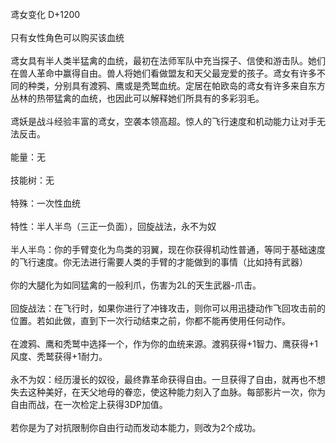 <title>鸢女变化</title>
<meta name="GENERATOR" content="WinCHM">
<meta http-equiv="Content-Type" content="text/html; charset=gb2312">
<br>鸢女变化  D+1200
<br>
<br>只有女性角色可以购买该血统
<br>
<br>鸢女具有半人类半猛禽的血统，最初在法师军队中充当探子、信使和游击队。她们在兽人革命中赢得自由。兽人将她们看做盟友和天父最宠爱的孩子。鸢女有许多不同的种类，分别具有渡鸦、鹰或是秃鹫血统。定居在帕欧岛的鸢女有许多来自东方丛林的热带猛禽的血统，也因此可以解释她们所具有的多彩羽毛。
<br>
<br>鸢妖是战斗经验丰富的鸢女，空袭本领高超。惊人的飞行速度和机动能力让对手无法反击。
<br>
<br>能量：无
<br>
<br>技能树：无
<br>
<br>特殊：一次性血统
<br>
<br>特性：半人半鸟（三正一负面），回旋战法，永不为奴
<br>
<br>半人半鸟：你的手臂变化为鸟类的羽翼，现在你获得机动性普通，等同于基础速度的飞行速度。你无法进行需要人类的手臂的才能做到的事情（比如持有武器）
<br>
<br>你的大腿化为如同猛禽的一般利爪，伤害为2L的天生武器-爪击。
<br>
<br>回旋战法：在飞行时，如果你进行了冲锋攻击，则你可以用迅捷动作飞回攻击前的位置。若如此做，直到下一次行动结束之前，你都不能再使用任何动作。
<br>
<br>在渡鸦、鹰和秃鹫中选择一个，作为你的血统来源。渡鸦获得+1智力、鹰获得+1风度、秃鹫获得+1耐力。
<br>
<br>永不为奴：经历漫长的奴役，最终靠革命获得自由。一旦获得了自由，就再也不想失去这种美好，在天父地母的眷恋，使这种能力刻入了血脉。每部影片一次，你为自由而战，在一次检定上获得3DP加值。
<br>
<br>若你是为了对抗限制你自由行动而发动本能力，则改为2个成功。